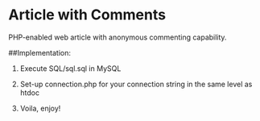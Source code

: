 # Article with Comments
PHP-enabled web article with anonymous commenting capability. 

##Implementation:

1) Execute SQL/sql.sql in MySQL

2) Set-up connection.php for your connection string in the same level as htdoc 

3) Voila, enjoy! 
